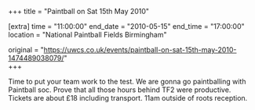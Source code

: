 +++
title = "Paintball on Sat 15th May 2010"

[extra]
time = "11:00:00"
end_date = "2010-05-15"
end_time = "17:00:00"
location = "National Paintball Fields Birmingham"

original = "https://uwcs.co.uk/events/paintball-on-sat-15th-may-2010-1474489038079/"    
+++

Time to put your team work to the test. We are gonna go paintballing with Paintball soc. Prove that all those hours behind TF2 were productive. Tickets are about £18 including transport. 11am outside of roots reception.


